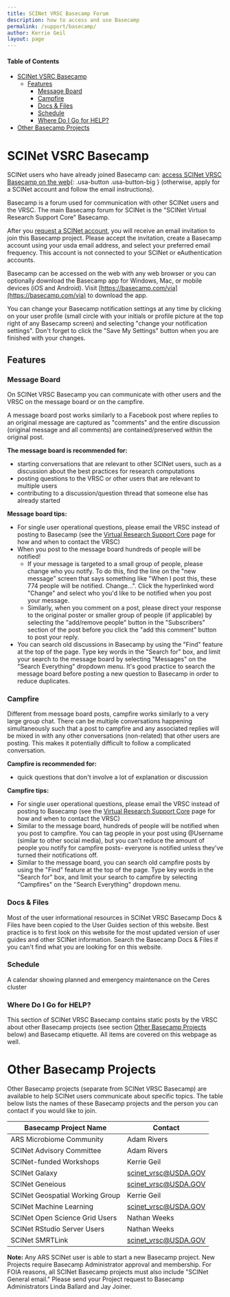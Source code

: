 ```yaml
---
title: SCINet VRSC Basecamp Forum
description: how to access and use Basecamp
permalink: /support/basecamp/
author: Kerrie Geil
layout: page
---
```

#### Table of Contents
* [SCINet VSRC Basecamp](#scinet-vrsc-basecamp)
  * [Features](#features)
    * [Message Board](#message-board)
    * [Campfire](#campfire)
    * [Docs & Files](#docs-files)
    * [Schedule](#schedule)
    * [Where Do I Go for HELP?](#where-do-i-go-for-help)
* [Other Basecamp Projects](#other-basecamp-projects)


# SCINet VSRC Basecamp

SCINet users who have already joined Basecamp can: [access SCINet VRSC Basecamp on the web](https://3.basecamp.com/3625179/projects/5538276){: .usa-button .usa-button-big } (otherwise, apply for a SCINet account and follow the email instructions).

Basecamp is a forum used for communication with other SCINet users and the VRSC. The main Basecamp forum for SCINet is the "SCINet Virtual Research Support Core" Basecamp. 

After you [request a SCINet account](https://usda-ars-gbru.github.io/scinet-site/signup/), you will receive an email invitation to join this Basecamp project. Please accept the invitation, create a Basecamp account using your usda email address, and select your preferred email frequency. This account is not connected to your SCINet or eAuthentication accounts.  

Basecamp can be accessed on the web with any web browser or you can optionally download the Basecamp app for Windows, Mac, or mobile devices (iOS and Android). Visit [https://basecamp.com/via](https://basecamp.com/via) to download the app.

You can change your Basecamp notification settings at any time by clicking on your user profile (small circle with your initials or profile picture at the top right of any Basecamp screen) and selecting "change your notification settings". Don't forget to click the "Save My Settings" button when you are finished with your changes.


## Features

### Message Board

On SCINet VRSC Basecamp you can communicate with other users and the VRSC on the message board or on the campfire. 

A message board post works similarly to a Facebook post where replies to an original message are captured as "comments" and the entire discussion (original message and all comments) are contained/preserved within the original post.  

**The message board is recommended for:**
* starting conversations that are relevant to other SCINet users, such as a discussion about the best practices for research computations
* posting questions to the VRSC or other users that are relevant to multiple users
* contributing to a discussion/question thread that someone else has already started

**Message board tips:**
* For single user operational questions, please email the VRSC instead of posting to Basecamp (see the [Virtual Research Support Core](https://usda-ars-gbru.github.io/scinet-site/support/vrsc/) page for how and when to contact the VRSC)
* When you post to the message board hundreds of people will be notified! 
  * If your message is targeted to a small group of people, please change who you notify. To do this, find the line on the "new message" screen that says something like "When I post this, these 774 people will be notified. Change…". Click the hyperlinked word "Change" and select who you'd like to be notified when you post your message. 
  * Similarly, when you comment on a post, please direct your response to the original poster or smaller group of people (if applicable) by selecting the "add/remove people" button in the "Subscribers" section of the post before you click the "add this comment" button to post your reply.
* You can search old discussions in Basecamp by using the "Find" feature at the top of the page. Type key words in the "Search for" box, and limit your search to the message board by selecting "Messages" on the "Search Everything" dropdown menu. It's good practice to search the message board before posting a new question to Basecamp in order to reduce duplicates. 

### Campfire

Different from message board posts, campfire works similarly to a very large group chat. There can be multiple conversations happening simultaneously such that a post to campfire and any associated replies will be mixed in with any other conversations (non-related) that other users are posting. This makes it potentially difficult to follow a complicated conversation.

**Campfire is recommended for:**
* quick questions that don't involve a lot of explanation or discussion

**Campfire tips:**
* For single user operational questions, please email the VRSC instead of posting to Basecamp (see the [Virtual Research Support Core](https://usda-ars-gbru.github.io/scinet-site/support/vrsc/) page for how and when to contact the VRSC)
* Similar to the message board, hundreds of people will be notified when you post to campfire. You can tag people in your post using @Username (similar to other social media), but you can't reduce the amount of people you notify for campfire posts- everyone is notified unless they've turned their notifications off.
* Similar to the message board, you can search old campfire posts by using the "Find" feature at the top of the page. Type key words in the "Search for" box, and limit your search to campfire by selecting "Campfires" on the "Search Everything" dropdown menu.

### Docs & Files

Most of the user informational resources in SCINet VRSC Basecamp Docs & Files have been copied to the User Guides section of this website. Best practice is to first look on this website for the most updated version of user guides and other SCINet information. Search the Basecamp Docs & Files if you can't find what you are looking for on this website. 

### Schedule

A calendar showing planned and emergency maintenance on the Ceres cluster

### Where Do I Go for HELP?

This section of SCINet VRSC Basecamp contains static posts by the VRSC about other Basecamp projects (see section [Other Basecamp Projects](#other-basecamp-projects) below) and Basecamp etiquette. All items are covered on this webpage as well.


# Other Basecamp Projects

Other Basecamp projects (separate from SCINet VRSC Basecamp) are available to help SCINet users communicate about specific topics. The table below lists the names of these Basecamp projects and the person you can contact if you would like to join.

Basecamp Project Name | Contact
---|---
ARS Microbiome Community  | Adam Rivers
SCINet Advisory Committee  | Adam Rivers
SCINet-funded Workshops | Kerrie Geil
SCINet Galaxy  | [scinet_vrsc@USDA.GOV](mailto:scinet_vrsc@USDA.GOV?subject=request%20to%20join%20Galaxy%20Basecamp)
SCINet Geneious  | [scinet_vrsc@USDA.GOV](mailto:scinet_vrsc@USDA.GOV?subject=request%20to%20join%20Geneious%20Basecamp)
SCINet Geospatial Working Group | Kerrie Geil
SCINet Machine Learning  | [scinet_vrsc@USDA.GOV](mailto:scinet_vrsc@USDA.GOV?subject=request%20to%20join%20Machine%20Learning%20Basecamp)
SCINet Open Science Grid Users  | Nathan Weeks
SCINet RStudio Server Users  | Nathan Weeks
SCINet SMRTLink  | [scinet_vrsc@USDA.GOV](mailto:scinet_vrsc@USDA.GOV?subject=request%20to%20join%20SMRTLink%20Basecamp)

**Note:** Any ARS SCINet user is able to start a new Basecamp project. New Projects require Basecamp Administrator approval and membership. For FOIA reasons, all SCINet Basecamp projects must also include "SCINet General email."  Please send your Project request to Basecamp Administrators Linda Ballard and Jay Joiner. 
